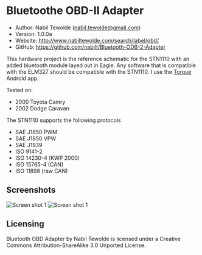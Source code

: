 Bluetoothe OBD-II Adapter
==========================================

* Author:    Nabil Tewolde (<nabil.tewolde@gmail.com>)
* Version:   1.0.0a
* Website:   <http://www.nabiltewolde.com/search/label/obd/>
* GitHub:    <https://github.com/nabilt/Bluetooth-ODB-2-Adapter>

This hardware project is the reference schematic for the STN1110 with an added bluetooth module layed out in Eagle. Any software that is compatible with the ELM327 should be compatible with the STN1110. I use the [Torque] Android app.

[Torque]: https://market.android.com/details?id=org.prowl.torquefree&feature=more_from_developer#?t=W251bGwsMSwxLDEwMiwib3JnLnByb3dsLnRvcnF1ZWZyZWUiXQ...

Tested on:

* 2000 Toyota Camry 
* 2002 Dodge Caravan

The STN1110 supports the following protocols

* SAE J1850 PWM
* SAE J1850 VPW
* SAE J1939
* ISO 9141-2
* ISO 14230-4 (KWP 2000)
* ISO 15765-4 (CAN)
* ISO 11898 (raw CAN)

Screenshots
-----------

![Screen shot 1](/nabilt/Bluetooth-ODB-2-Adapter/raw/master/pictures/obd_v1.0a.jpg)
![Screen shot 1](/nabilt/Bluetooth-ODB-2-Adapter/raw/master/pictures/obd_android.jpg)

Licensing
---------

Bluetooth OBD Adapter by Nabil Tewolde is licensed under a Creative Commons Attribution-ShareAlike 3.0 Unported License.

